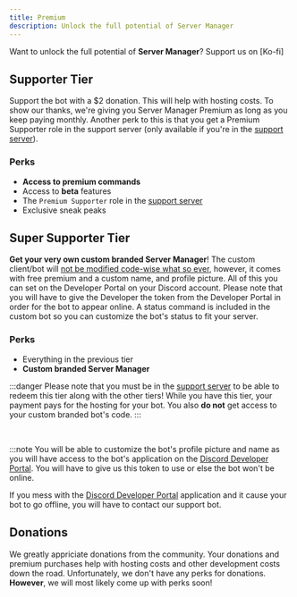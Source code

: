 ```yaml
---
title: Premium
description: Unlock the full potential of Server Manager
---
```


Want to unlock the full potential of **Server Manager**? Support us on [Ko-fi]


## Supporter Tier
Support the bot with a $2 donation. This will help with hosting costs. To show our thanks, we're giving you Server Manager Premium as long as you keep paying monthly. Another perk to this is that you get a Premium Supporter role in the support server (only available if you're in the [support server](/support)).

### Perks
  - **Access to premium commands**
  - Access to **beta** features
  - The `Premium Supporter` role in the [support server](/support)
  - Exclusive sneak peaks

## Super Supporter Tier
**Get your very own custom branded Server Manager**! The custom client/bot will <u>not be modified code-wise what so ever</u>, however, it comes with free premium and a custom name, and profile picture. All of this you can set on the Developer Portal on your Discord account. Please note that you will have to give the Developer the token from the Developer Portal in order for the bot to appear online. A status command is included in the custom bot so you can customize the bot's status to fit your server.

### Perks
  - Everything in the previous tier
  - **Custom branded Server Manager**

  :::danger
  Please note that you must be in the [support server](/support) to be able to redeem this tier along with the other tiers! While you have this tier, your payment pays for the hosting for your bot. You also **do not** get access to your custom branded bot's code.
  :::

  <br/>

  :::note
  You will be able to customize the bot's profile picture and name as you will have access to the bot's application on the [Discord Developer Portal](https://discord.dev). You will have to give us this token to use or else the bot won't be online.

  If you mess with the [Discord Developer Portal](https://discord.dev) application and it cause your bot to go offline, you will have to contact our support bot.

## Donations
We greatly appriciate donations from the community. Your donations and premium purchases help with hosting costs and other development costs down the road. Unfortunately, we don't have any perks for donations. **However**, we will most likely come up with perks soon!